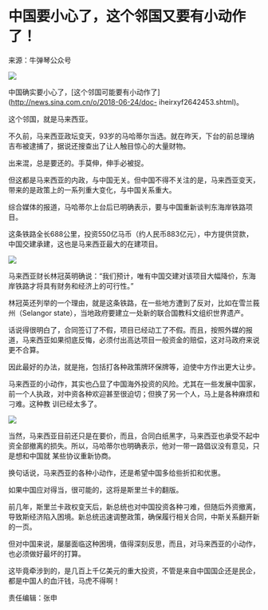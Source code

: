 # 中国要小心了，这个邻国又要有小动作了！

来源：牛弹琴公众号

![](http://n.sinaimg.cn/news/crawl/46/w474h372/20180529/AqIA-hcffhsu7127241.jpg)

中国确实要小心了，[这个邻国可能要有小动作了](http://news.sina.com.cn/o/2018-06-24/doc-
iheirxyf2642453.shtml)。

这个邻国，就是马来西亚。

不久前，马来西亚政坛变天，93岁的马哈蒂尔当选。就在昨天，下台的前总理纳吉布被逮捕了，据说还搜查出了让人触目惊心的大量财物。

出来混，总是要还的。手莫伸，伸手必被捉。

但这都是马来西亚的内政，与中国无关。但中国不得不关注的是，马来西亚变天，带来的是政策上的一系列重大变化，与中国关系重大。

综合媒体的报道，马哈蒂尔上台后已明确表示，要与中国重新谈判东海岸铁路项目。

这条铁路全长688公里，投资550亿马币（约人民币883亿元），中方提供贷款，中国交建承建，这也是马来西亚最大的在建项目。

![](http://n.sinaimg.cn/news/crawl/59/w550h309/20180529/aOd8-hcffhsu7127316.jpg)

马来西亚财长林冠英明确说：“我们预计，唯有中国交建对该项目大幅降价，东海岸铁路才将具有财务和经济上的可行性。”

林冠英还列举的一个理由，就是这条铁路，在一些地方遭到了反对，比如在雪兰莪州（Selangor state），当地政府要建立一处新的联合国教科文组织世界遗产。

话说得很明白了，合同签订了不假，项目已经动工了不假。而且，按照外媒的报道，马来西亚如果彻底反悔，必须付出高达项目一般资金的赔偿，这对马政府来说更不合算。

因此最好的办法，就是拖，包括打各种政策牌环保牌等，迫使中方作出更大让步。

马来西亚的小动作，其实也凸显了中国海外投资的风险。尤其在一些发展中国家，前一个人执政，对中资各种欢迎甚至很迫切；但换了另一个人，马上是各种麻烦和刁难。这种教
训已经太多了。

![](http://n.sinaimg.cn/news/crawl/142/w550h392/20180529/0glj-hcffhsu7127347.jpg)

当然，马来西亚目前还只是在要价，而且，合同白纸黑字，马来西亚也承受不起中资全部撤离的损失。所以，马哈蒂尔也明确表示，他对一带一路倡议没有意见，只是想和中国就
某些协议重新协商。

换句话说，马来西亚的各种小动作，还是希望中国多给些折扣和优惠。

如果中国应对得当，很可能的，这将是斯里兰卡的翻版。

前几年，斯里兰卡政权变天后，新总统也对中国投资各种刁难，但随后外资撤离，导致斯经济陷入困境。新总统迅速调整政策，确保履行相关合同，中斯关系翻开新的一页。

但对中国来说，屡屡面临这种困境，值得深刻反思，而且，对马来西亚的小动作，也必须做好最坏的打算。

这毕竟牵涉到的，是几百上千亿美元的重大投资，不管是来自中国国企还是民企，都是中国人的血汗钱，马虎不得啊！

责任编辑：张申

